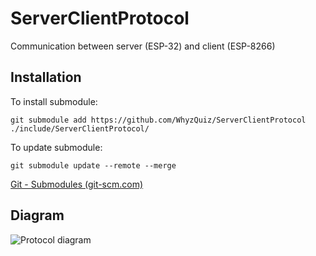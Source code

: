 # ServerClientProtocol
Communication between server (ESP-32) and client (ESP-8266)
## Installation
To install submodule: 
```
git submodule add https://github.com/WhyzQuiz/ServerClientProtocol ./include/ServerClientProtocol/
```
To update submodule: 
```
git submodule update --remote --merge
```
[Git - Submodules (git-scm.com)](https://git-scm.com/book/en/v2/Git-Tools-Submodules)
## Diagram
![Protocol diagram](https://github.com/WhyzQuiz/ServerClientProtocol/blob/main/ServerClientProtocol.png)
